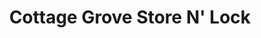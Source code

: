 ---
title: "Cottage Grove Store N' Lock"
url: /cottage-grove/cottage-grove-store-n-lock/
shop: storage rental
---